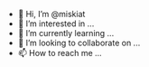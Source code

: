 - 👋 Hi, I’m @miskiat
- 👀 I’m interested in ...
- 🌱 I’m currently learning ...
- 💞️ I’m looking to collaborate on ...
- 📫 How to reach me ...

<!---
miskiat/miskiat is a ✨ special ✨ repository because its `README.md` (this file) appears on your GitHub profile.
You can click the Preview link to take a look at your changes.
--->
